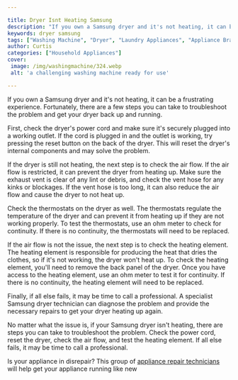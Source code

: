 ```yaml
---

title: Dryer Isnt Heating Samsung
description: "If you own a Samsung dryer and it's not heating, it can be a frustrating experience. Fortunately, there are a few steps you can ta...see more detail"
keywords: dryer samsung
tags: ["Washing Machine", "Dryer", "Laundry Appliances", "Appliance Brand"]
author: Curtis
categories: ["Household Appliances"]
cover: 
 image: /img/washingmachine/324.webp
 alt: 'a challenging washing machine ready for use'

---
```


If you own a Samsung dryer and it's not heating, it can be a frustrating experience. Fortunately, there are a few steps you can take to troubleshoot the problem and get your dryer back up and running.

First, check the dryer's power cord and make sure it's securely plugged into a working outlet. If the cord is plugged in and the outlet is working, try pressing the reset button on the back of the dryer. This will reset the dryer's internal components and may solve the problem.

If the dryer is still not heating, the next step is to check the air flow. If the air flow is restricted, it can prevent the dryer from heating up. Make sure the exhaust vent is clear of any lint or debris, and check the vent hose for any kinks or blockages. If the vent hose is too long, it can also reduce the air flow and cause the dryer to not heat up.

Check the thermostats on the dryer as well. The thermostats regulate the temperature of the dryer and can prevent it from heating up if they are not working properly. To test the thermostats, use an ohm meter to check for continuity. If there is no continuity, the thermostats will need to be replaced.

If the air flow is not the issue, the next step is to check the heating element. The heating element is responsible for producing the heat that dries the clothes, so if it's not working, the dryer won't heat up. To check the heating element, you'll need to remove the back panel of the dryer. Once you have access to the heating element, use an ohm meter to test it for continuity. If there is no continuity, the heating element will need to be replaced.

Finally, if all else fails, it may be time to call a professional. A specialist Samsung dryer technician can diagnose the problem and provide the necessary repairs to get your dryer heating up again.

No matter what the issue is, if your Samsung dryer isn't heating, there are steps you can take to troubleshoot the problem. Check the power cord, reset the dryer, check the air flow, and test the heating element. If all else fails, it may be time to call a professional.

Is your appliance in disrepair? This group of <a href="/pages/appliance-repair-technicians/">appliance repair technicians</a> will help get your appliance running like new
